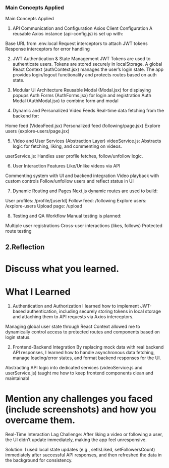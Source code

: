 ### Main Concepts Applied

Main Concepts Applied
1. API Communication and Configuration
Axios Client Configuration
A reusable Axios instance (api-config.js) is set up with:

Base URL from .env.local
Request interceptors to attach JWT tokens
Response interceptors for error handling



2. JWT Authentication & State Management
JWT Tokens are used to authenticate users.
Tokens are stored securely in localStorage.
A global React Context (authContext.jsx) manages the user’s login state.
The app provides login/logout functionality and protects routes based on auth state.



3. Modular UI Architecture
Reusable Modal (Modal.jsx) for displaying popups
Auth Forms (AuthForms.jsx) for login and registration
Auth Modal (AuthModal.jsx) to combine form and modal



4. Dynamic and Personalized Video Feeds
Real-time data fetching from the backend for:

Home feed (VideoFeed.jsx)
Personalized feed (following/page.jsx)
Explore users (explore-users/page.jsx)




5. Video and User Services (Abstraction Layer)
videoService.js: Abstracts logic for fetching, liking, and commenting on videos.

userService.js: Handles user profile fetches, follow/unfollow logic.


6. User Interaction Features
Like/Unlike videos via API

Commenting system with UI and backend integration
Video playback with custom controls
Follow/unfollow users and reflect status in UI



7. Dynamic Routing and Pages
Next.js dynamic routes are used to build:

User profiles: /profile/[userId]
Follow feed: /following
Explore users: /explore-users
Upload page: /upload



8. Testing and QA Workflow
Manual testing is planned:

Multiple user registrations
Cross-user interactions (likes, follows)
Protected route testing

## 2.Reflection
# Discuss what you learned. 
# What I Learned

 1. Authentication and Authorization
I learned how to implement JWT-based authentication, including securely storing tokens in local storage and attaching them to API requests via Axios interceptors.

Managing global user state through React Context allowed me to dynamically control access to protected routes and components based on login status.

2. Frontend-Backend Integration
By replacing mock data with real backend API responses, I learned how to handle asynchronous data fetching, manage loading/error states, and format backend responses for the UI.

Abstracting API logic into dedicated services (videoService.js and userService.js) taught me how to keep frontend components clean and maintainabl

# Mention any challenges you faced (include screenshots) and how you overcame them.

Real-Time Interaction Lag
Challenge:
After liking a video or following a user, the UI didn’t update immediately, making the app feel unresponsive.

Solution:
I used local state updates (e.g., setIsLiked, setFollowersCount) immediately after successful API responses, and then refreshed the data in the background for consistency.

